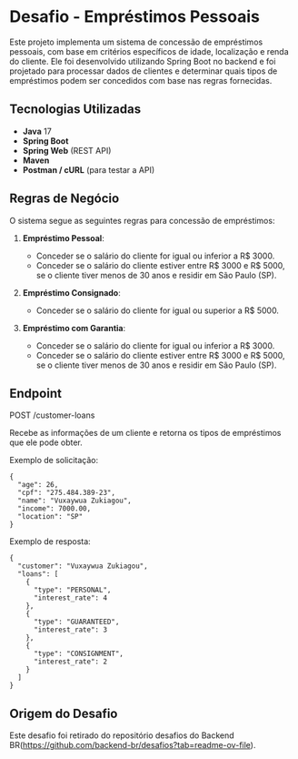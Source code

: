 # Desafio - Empréstimos Pessoais

Este projeto implementa um sistema de concessão de empréstimos pessoais, com base em critérios específicos de idade, localização e renda do cliente. Ele foi desenvolvido utilizando Spring Boot no backend e foi projetado para processar dados de clientes e determinar quais tipos de empréstimos podem ser concedidos com base nas regras fornecidas.

## Tecnologias Utilizadas

- **Java** 17
- **Spring Boot** 
- **Spring Web** (REST API)
- **Maven** 
- **Postman / cURL** (para testar a API)

## Regras de Negócio

O sistema segue as seguintes regras para concessão de empréstimos:

1. **Empréstimo Pessoal**:
   - Conceder se o salário do cliente for igual ou inferior a R$ 3000.
   - Conceder se o salário do cliente estiver entre R$ 3000 e R$ 5000, se o cliente tiver menos de 30 anos e residir em São Paulo (SP).

2. **Empréstimo Consignado**:
   - Conceder se o salário do cliente for igual ou superior a R$ 5000.

3. **Empréstimo com Garantia**:
   - Conceder se o salário do cliente for igual ou inferior a R$ 3000.
   - Conceder se o salário do cliente estiver entre R$ 3000 e R$ 5000, se o cliente tiver menos de 30 anos e residir em São Paulo (SP).

## Endpoint
POST /customer-loans

Recebe as informações de um cliente e retorna os tipos de empréstimos que ele pode obter.

Exemplo de solicitação:
```
{
  "age": 26,
  "cpf": "275.484.389-23",
  "name": "Vuxaywua Zukiagou",
  "income": 7000.00,
  "location": "SP"
}
```
Exemplo de resposta:
```
{
  "customer": "Vuxaywua Zukiagou",
  "loans": [
    {
      "type": "PERSONAL",
      "interest_rate": 4
    },
    {
      "type": "GUARANTEED",
      "interest_rate": 3
    },
    {
      "type": "CONSIGNMENT",
      "interest_rate": 2
    }
  ]
}
```

## Origem do Desafio

 Este desafio foi retirado do repositório desafios do Backend BR(https://github.com/backend-br/desafios?tab=readme-ov-file).


